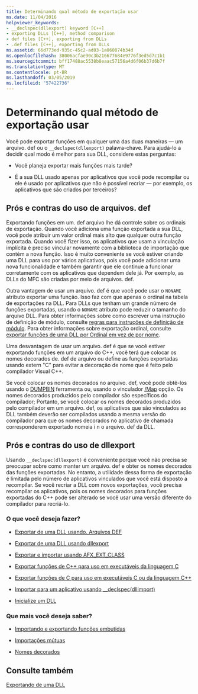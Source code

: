 ```yaml
---
title: Determinando qual método de exportação usar
ms.date: 11/04/2016
helpviewer_keywords:
- __declspec(dllexport) keyword [C++]
- exporting DLLs [C++], method comparison
- def files [C++], exporting from DLLs
- .def files [C++], exporting from DLLs
ms.assetid: 66d773ed-935c-45c2-ad03-1a060874b34d
ms.openlocfilehash: 38006acfae90c3b216677684e9776f3ed5d7c1b1
ms.sourcegitcommit: bff17488ac5538b8eaac57156a4d6f06b37d6b7f
ms.translationtype: MT
ms.contentlocale: pt-BR
ms.lasthandoff: 03/05/2019
ms.locfileid: "57422736"
---
```

# <a name="determining-which-exporting-method-to-use"></a>Determinando qual método de exportação usar

Você pode exportar funções em qualquer uma das duas maneiras — um arquivo. def ou o `__declspec(dllexport)` palavra-chave. Para ajudá-lo a decidir qual modo é melhor para sua DLL, considere estas perguntas:

- Você planeja exportar mais funções mais tarde?

- É a sua DLL usado apenas por aplicativos que você pode recompilar ou ele é usado por aplicativos que não é possível recriar — por exemplo, os aplicativos que são criados por terceiros?

## <a name="pros-and-cons-of-using-def-files"></a>Prós e contras do uso de arquivos. def

Exportando funções em um. def arquivo lhe dá controle sobre os ordinais de exportação. Quando você adiciona uma função exportada a sua DLL, você pode atribuir um valor ordinal mais alto que qualquer outra função exportada. Quando você fizer isso, os aplicativos que usam a vinculação implícita é preciso vincular novamente com a biblioteca de importação que contém a nova função. Isso é muito conveniente se você estiver criando uma DLL para uso por vários aplicativos, pois você pode adicionar uma nova funcionalidade e também garantir que ele continue a funcionar corretamente com os aplicativos que dependem dele já. Por exemplo, as DLLs do MFC são criadas por meio de arquivos. def.

Outra vantagem de usar um arquivo. def é que você pode usar o `NONAME` atributo exportar uma função. Isso faz com que apenas o ordinal na tabela de exportações na DLL. Para DLLs que tenham um grande número de funções exportadas, usando o `NONAME` atributo pode reduzir o tamanho do arquivo DLL. Para obter informações sobre como escrever uma instrução de definição de módulo, consulte [regras para instruções de definição de módulo](../build/reference/rules-for-module-definition-statements.md). Para obter informações sobre exportação ordinal, consulte [exportar funções de uma DLL por Ordinal em vez de por nome](../build/exporting-functions-from-a-dll-by-ordinal-rather-than-by-name.md).

Uma desvantagem de usar um arquivo. def é que se você estiver exportando funções em um arquivo do C++, você terá que colocar os nomes decorados de. def de arquivo ou define as funções exportadas usando extern "C" para evitar a decoração de nome que é feito pelo compilador Visual C++.

Se você colocar os nomes decorados no arquivo. def, você pode obtê-los usando o [DUMPBIN](../build/reference/dumpbin-reference.md) ferramenta ou, usando o vinculador [/Map](../build/reference/map-generate-mapfile.md) opção. Os nomes decorados produzidos pelo compilador são específicos do compilador; Portanto, se você colocar os nomes decorados produzidos pelo compilador em um arquivo. def, os aplicativos que são vinculados ao DLL também deverão ser compilados usando a mesma versão do compilador para que os nomes decorados no aplicativo de chamada corresponderem exportado nomeia i n o arquivo. def da DLL.

## <a name="pros-and-cons-of-using-declspecdllexport"></a>Prós e contras do uso de dllexport

Usando `__declspec(dllexport)` é conveniente porque você não precisa se preocupar sobre como manter um arquivo. def e obter os nomes decorados das funções exportadas. No entanto, a utilidade dessa forma de exportação é limitada pelo número de aplicativos vinculados que você está disposto a recompilar. Se você recriar a DLL com novos exportações, você precisa recompilar os aplicativos, pois os nomes decorados para funções exportadas do C++ pode ser alterado se você usar uma versão diferente do compilador para recriá-lo.

### <a name="what-do-you-want-to-do"></a>O que você deseja fazer?

- [Exportar de uma DLL usando. Arquivos DEF](../build/exporting-from-a-dll-using-def-files.md)

- [Exportar de uma DLL usando dllexport](../build/exporting-from-a-dll-using-declspec-dllexport.md)

- [Exportar e importar usando AFX_EXT_CLASS](../build/exporting-and-importing-using-afx-ext-class.md)

- [Exportar funções de C++ para uso em executáveis da linguagem C](../build/exporting-cpp-functions-for-use-in-c-language-executables.md)

- [Exportar funções de C para uso em executáveis C ou da linguagem C++](../build/exporting-c-functions-for-use-in-c-or-cpp-language-executables.md)

- [Importar para um aplicativo usando __declspec(dllimport)](../build/importing-into-an-application-using-declspec-dllimport.md)

- [Inicialize um DLL](../build/run-time-library-behavior.md#initializing-a-dll)

### <a name="what-do-you-want-to-know-more-about"></a>Que mais você deseja saber?

- [Importando e exportando funções embutidas](../build/importing-and-exporting-inline-functions.md)

- [Importações mútuas](../build/mutual-imports.md)

- [Nomes decorados](../build/reference/decorated-names.md)

## <a name="see-also"></a>Consulte também

[Exportando de uma DLL](../build/exporting-from-a-dll.md)
